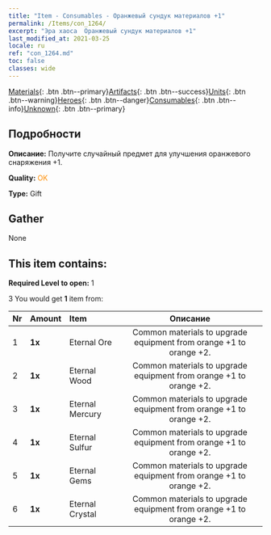 ```yaml
---
title: "Item - Consumables - Оранжевый сундук материалов +1"
permalink: /Items/con_1264/
excerpt: "Эра хаоса  Оранжевый сундук материалов +1"
last_modified_at: 2021-03-25
locale: ru
ref: "con_1264.md"
toc: false
classes: wide
---
```

 [Materials](/ru/Items/){: .btn .btn--primary}[Artifacts](/ru/Items/Artifacts/){: .btn .btn--success}[Units](/ru/Items/Units/){: .btn .btn--warning}[Heroes](/ru/Items/Heroes/){: .btn .btn--danger}[Consumables](/ru/Items/Consumables/){: .btn .btn--info}[Unknown](/ru/Items/Unknown/){: .btn .btn--primary}

## Подробности
 **Описание:** Получите случайный предмет для улучшения оранжевого снаряжения +1.

 **Quality:** <span style="color: #FF8C00">OK</span>

 **Type:** Gift

## Gather

  None

## This item contains:

 **Required Level to open:** 1

 3 You would get **1** item  from:

  | Nr | Amount |     Item    | Описание |
  |:---|:-------|:------------|:-----------:|
  | 1 |  **1x** | Eternal Ore | Common materials to upgrade equipment from orange +1 to orange +2.  | 
  | 2 |  **1x** | Eternal Wood | Common materials to upgrade equipment from orange +1 to orange +2.  | 
  | 3 |  **1x** | Eternal Mercury | Common materials to upgrade equipment from orange +1 to orange +2.  | 
  | 4 |  **1x** | Eternal Sulfur | Common materials to upgrade equipment from orange +1 to orange +2.  | 
  | 5 |  **1x** | Eternal Gems | Common materials to upgrade equipment from orange +1 to orange +2.  | 
  | 6 |  **1x** | Eternal Crystal | Common materials to upgrade equipment from orange +1 to orange +2.  | 
